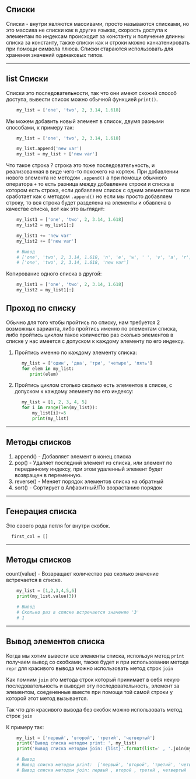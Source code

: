 Списки
---

Списки - внутри являются массивами, просто называются списками, но это
массива не списки как в других языках, скорость доступа к элементам по
индексам происходит за константу и получение длинны списка за константу,
также списки как и строки можно канкатенировать при помощи символа плюса.
Списки стараются использовать для хранения значений одинаковых типов.

---

## list Списки
Списки это последовательности, так что они имеют схожий способ доступа, 
вывести список можно обычной функцией `print()`.

```python
    my_list = ['one', 'two', 2, 3.14, 1.618]
```

Мы можем добавить новый элемент в список, двумя разными способами, к
примеру так:

```python
    my_list = ['one', 'two', 2, 3.14, 1.618]

    my_list.append('new var')
    my_list = my_list + ['new var']
```
    
Что такое строка ? строка это тоже последовательность, и реализованная в виде 
чего-то похожего на кортеж. При добавлении нового элемента не методом 
`.append()` а при помощи обычного оператора `+` то есть разница между 
добавление строки и списка в котором есть строка, если добавляем список с одним 
элементом то все сработает как с методом `.append()` но если мы просто 
добавляем строку, то вся строка будет разделена на элементы и обавлена в
качестве списка, вот как это выглядит:

```python
    my_list1 = ['one', 'two', 2, 3.14, 1.618]
    my_list2 = my_list1[:]

    my_list1 += 'new var'
    my_list2 += ['new var']

    # Вывод
    # ['one', 'two', 2, 3.14, 1.618, 'n', 'e', 'w', ' ', 'v', 'a', 'r']
    # ['one', 'two', 2, 3.14, 1.618, 'new var']       
```
    
Копирование одного списка в другой:

```python
    my_list1 = ['one', 'two', 2, 3.14, 1.618]
    my_list2 = my_list1[:]
```
    
Проход по списку
---
Обычно для того чтобы пройтись по списку, нам требуется 2 возможных 
варианта, либо пройтись именно по элементам списка, либо пройтись циклом
такое количество раз сколько элементов в списке у нас имеется с допуском
к каждому элементу по его индексу.

1) Пройтись именно по каждому элементу списка:

```python
      my_list = ['один', 'два', 'три', 'четыре', 'пять']
      for elem in my_list:
         print(elem)
```
         
2) Пройтись циклом столько сколько есть элементов в списке, с допуском к
каждому элементу по его индексу:
   
```python
      my_list = [1, 2, 3, 4, 5]
      for i in range(len(my_list)):
          my_list[i]+=5
          print(my_list)
```

---

Методы списков
---
1) append() - Добавляет элемент в конец списка
2) pop() - Удаляет последний элемент из списка, или элемент по переданному 
   индексу, при этом удаленный элемент будет возвращен в переменную.
3) reverse() - Меняет порядок элементов списка на обратный
4) sort() - Сортирует в Алфавитный/По возрастанию порядок

---

 Генерация списка
---
Это своего рода петля for внутри скобок.

      first_col = []
---

Методы списков
---

count(value) - Возвращает количество раз сколько значение 
встречается в списке.

```python
    my_list = [1,2,3,4,5,6]
    print(my_list.value(3))

    # Вывод
    # Сколько раз в списке встречается значение '3'
    # 1
```

---

Вывод элементов списка
---

Когда мы хотим вывести все элементы списка, используя метод `print` получаем вывод
со скобками, также будет и при использовании метода `repr` для красивого вывода можно 
использовать метод строк `join`

Как помним `join` это метода строк который принимает в себя некую последовательность 
и выводит эту последовательность, элемент за элементом, соедененные вместе при помощи 
той самой строки у которой этот метод вызывается.

Так что для красивого вывода без скобок можно использовать метод строк `join`

К примеру так:

```python
    my_list = ['первый', 'второй', 'третий', 'четвертый']
    print('Вывод списка методом print: ', my_list)
    print('Вывод списка методом join: {list}'.format(list=' , '.join(my_list)))

    # Вывод
    # Вывод списка методом print:  ['первый', 'второй', 'третий', 'четвертый']
    # Вывод списка методом join: первый , второй , третий , четвертый
```
